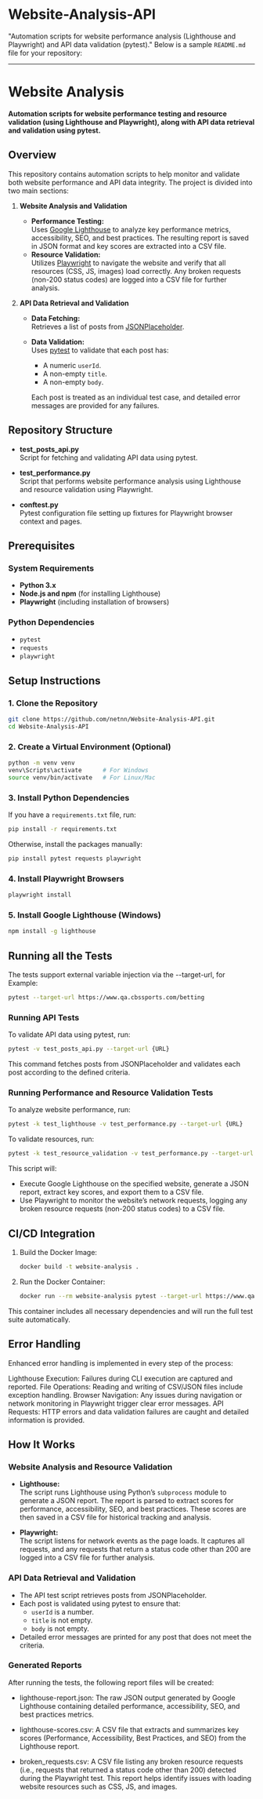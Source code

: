 # Website-Analysis-API
"Automation scripts for website performance analysis (Lighthouse and Playwright) and API data validation (pytest)."
Below is a sample `README.md` file for your repository:

---

# Website Analysis

**Automation scripts for website performance testing and resource validation (using Lighthouse and Playwright), along with API data retrieval and validation using pytest.**

## Overview

This repository contains automation scripts to help monitor and validate both website performance and API data integrity. The project is divided into two main sections:

1. **Website Analysis and Validation**
   - **Performance Testing:**  
     Uses [Google Lighthouse](https://developers.google.com/web/tools/lighthouse) to analyze key performance metrics, accessibility, SEO, and best practices. The resulting report is saved in JSON format and key scores are extracted into a CSV file.
   - **Resource Validation:**  
     Utilizes [Playwright](https://playwright.dev) to navigate the website and verify that all resources (CSS, JS, images) load correctly. Any broken requests (non-200 status codes) are logged into a CSV file for further analysis.

2. **API Data Retrieval and Validation**
   - **Data Fetching:**  
     Retrieves a list of posts from [JSONPlaceholder](https://jsonplaceholder.typicode.com/posts).
   - **Data Validation:**  
     Uses [pytest](https://docs.pytest.org) to validate that each post has:
     - A numeric `userId`.
     - A non-empty `title`.
     - A non-empty `body`.
     
     Each post is treated as an individual test case, and detailed error messages are provided for any failures.

## Repository Structure

- **test_posts_api.py**  
  Script for fetching and validating API data using pytest.

- **test_performance.py**  
  Script that performs website performance analysis using Lighthouse and resource validation using Playwright.

- **conftest.py**  
  Pytest configuration file setting up fixtures for Playwright browser context and pages.

## Prerequisites

### System Requirements
- **Python 3.x**
- **Node.js and npm** (for installing Lighthouse)
- **Playwright** (including installation of browsers)

### Python Dependencies
- `pytest`
- `requests`
- `playwright`

## Setup Instructions

### 1. Clone the Repository

```bash
git clone https://github.com/netnn/Website-Analysis-API.git
cd Website-Analysis-API

```

### 2. Create a Virtual Environment (Optional)

```bash
python -m venv venv
venv\Scripts\activate      # For Windows
source venv/bin/activate   # For Linux/Mac
```

### 3. Install Python Dependencies

If you have a `requirements.txt` file, run:

```bash
pip install -r requirements.txt
```

Otherwise, install the packages manually:

```bash
pip install pytest requests playwright
```

### 4. Install Playwright Browsers

```bash
playwright install
```

### 5. Install Google Lighthouse (Windows)

```bash
npm install -g lighthouse
```

## Running all the Tests
The tests support external variable injection via the --target-url, for Example:  

```bash
pytest --target-url https://www.qa.cbssports.com/betting
```


### Running API Tests

To validate API data using pytest, run:

```bash
pytest -v test_posts_api.py --target-url {URL}
```

This command fetches posts from JSONPlaceholder and validates each post according to the defined criteria.

### Running Performance and Resource Validation Tests

To analyze website performance, run:

```bash
pytest -k test_lighthouse -v test_performance.py --target-url {URL}
```
To validate resources, run:

```bash
pytest -k test_resource_validation -v test_performance.py --target-url {URL}
```

This script will:
- Execute Google Lighthouse on the specified website, generate a JSON report, extract key scores, and export them to a CSV file.
- Use Playwright to monitor the website’s network requests, logging any broken resource requests (non-200 status codes) to a CSV file.

## CI/CD Integration

1. Build the Docker Image:
   ```bash
   docker build -t website-analysis .
   ```
2. Run the Docker Container:
   ```bash
   docker run --rm website-analysis pytest --target-url https://www.qa.cbssports.com/betting
   ```
This container includes all necessary dependencies and will run the full test suite automatically.

## Error Handling
Enhanced error handling is implemented in every step of the process:

Lighthouse Execution: Failures during CLI execution are captured and reported.
File Operations: Reading and writing of CSV/JSON files include exception handling.
Browser Navigation: Any issues during navigation or network monitoring in Playwright trigger clear error messages.
API Requests: HTTP errors and data validation failures are caught and detailed information is provided.

## How It Works

### Website Analysis and Resource Validation
- **Lighthouse:**  
  The script runs Lighthouse using Python’s `subprocess` module to generate a JSON report. The report is parsed to extract scores for performance, accessibility, SEO, and best practices. These scores are then saved in a CSV file for historical tracking and analysis.
  
- **Playwright:**  
  The script listens for network events as the page loads. It captures all requests, and any requests that return a status code other than 200 are logged into a CSV file for further analysis.

### API Data Retrieval and Validation
- The API test script retrieves posts from JSONPlaceholder.
- Each post is validated using pytest to ensure that:
  - `userId` is a number.
  - `title` is not empty.
  - `body` is not empty.
- Detailed error messages are printed for any post that does not meet the criteria.

### Generated Reports
After running the tests, the following report files will be created:

- lighthouse-report.json:
The raw JSON output generated by Google Lighthouse containing detailed performance, accessibility, SEO, and best practices metrics.

- lighthouse-scores.csv:
A CSV file that extracts and summarizes key scores (Performance, Accessibility, Best Practices, and SEO) from the Lighthouse report.

- broken_requests.csv:
A CSV file listing any broken resource requests (i.e., requests that returned a status code other than 200) detected during the Playwright test. This report helps identify issues with loading website resources such as CSS, JS, and images.

